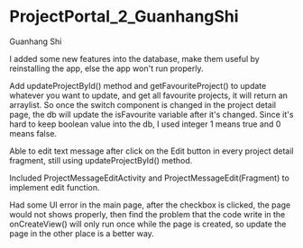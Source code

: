 # ProjectPortal_2_GuanhangShi

Guanhang Shi

I added some new features into the database, make them useful by reinstalling the app, else the app won't run properly.

Add updateProjectById() method and getFavouriteProject() to update whatever you want to update, and get all favourite projects,
it will return an arraylist. So once the switch component is changed in the project detail page, the db will update the isFavourite
variable after it's changed. Since it's hard to keep boolean value into the db, I used integer 1 means true and 0 means false.

Able to edit text message after click on the Edit button in every project detail fragment, still using updateProjectById() method.

Included ProjectMessageEditActivity and ProjectMessageEdit(Fragment) to implement edit function.

Had some UI error in the main page, after the checkbox is clicked, the page would not shows properly, then find the problem that the code write in the onCreateView() will only run once while the page is created, so update the page in the other place is a better way.



